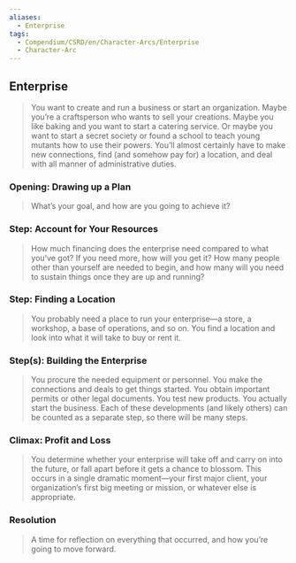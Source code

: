 ```yaml
---
aliases:
  - Enterprise
tags:
  - Compendium/CSRD/en/Character-Arcs/Enterprise
  - Character-Arc
---
```

## Enterprise  
>You want to create and run a business or start an organization. Maybe you’re a craftsperson who wants to sell your creations. Maybe you like baking and you want to start a catering service. Or maybe you want to start a secret society or found a school to teach young mutants how to use their powers. You’ll almost certainly have to make new connections, find (and somehow pay for) a location, and deal with all manner of administrative duties.    
### Opening: Drawing up a Plan   
>What’s your goal, and how are you going to achieve it?    
### Step: Account for Your Resources   
>How much financing does the enterprise need compared to what you’ve got? If you need more, how will you get it? How many people other than yourself are needed to begin, and how many will you need to sustain things once they are up and running?    
### Step: Finding a Location   
>You probably need a place to run your enterprise—a store, a workshop, a base of operations, and so on. You find a location and look into what it will take to buy or rent it.    
### Step(s): Building the Enterprise   
>You procure the needed equipment or personnel. You make the connections and deals to get things started. You obtain important permits or other legal documents. You test new products. You actually start the business. Each of these developments (and likely others) can be counted as a separate step, so there will be many steps.    
### Climax: Profit and Loss   
>You determine whether your enterprise will take off and carry on into the future, or fall apart before it gets a chance to blossom. This occurs in a single dramatic moment—your first major client, your organization’s first big meeting or mission, or whatever else is appropriate.    
### Resolution   
>A time for reflection on everything that occurred, and how you’re going to move forward.